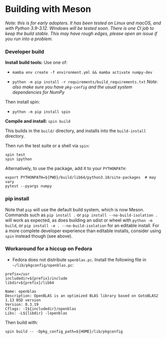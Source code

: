 # Building with Meson

_Note: this is for early adopters. It has been tested on Linux and macOS, and
with Python 3.9-3.12. Windows will be tested soon. There is one CI job to keep
the build stable. This may have rough edges, please open an issue if you run
into a problem._

### Developer build

**Install build tools:** Use one of:

- `mamba env create -f environment.yml && mamba activate numpy-dev`

- `python -m pip install -r requirements/build_requirements.txt`
  *Note: also make sure you have `pkg-config` and the usual system dependencies
  for NumPy*

Then install spin:
- `python -m pip install spin`

**Compile and install:** `spin build`

This builds in the `build/` directory, and installs into the `build-install` directory.

Then run the test suite or a shell via `spin`:
```
spin test
spin ipython
```

Alternatively, to use the package, add it to your `PYTHONPATH`:
```
export PYTHONPATH=${PWD}/build/lib64/python3.10/site-packages  # may vary
pytest --pyargs numpy
```


### pip install

Note that `pip` will use the default build system, which is now Meson.
Commands such as `pip install .` or `pip install --no-build-isolation .`
will work as expected, as does building an sdist or wheel with `python -m build`,
or `pip install -e . --no-build-isolation` for an editable install.
For a more complete developer experience than editable installs, consider using
`spin` instead though (see above).


### Workaround for a hiccup on Fedora

- Fedora does not distribute `openblas.pc`. Install the following file in `~/lib/pkgconfig/openblas.pc`:

```
prefix=/usr
includedir=${prefix}/include
libdir=${prefix}/lib64

Name: openblas
Description: OpenBLAS is an optimized BLAS library based on GotoBLAS2 1.13 BSD version
Version: 0.3.19
Cflags: -I${includedir}/openblas
Libs: -L${libdir} -lopenblas
```

Then build with:

```
spin build -- -Dpkg_config_path=${HOME}/lib/pkgconfig
```
